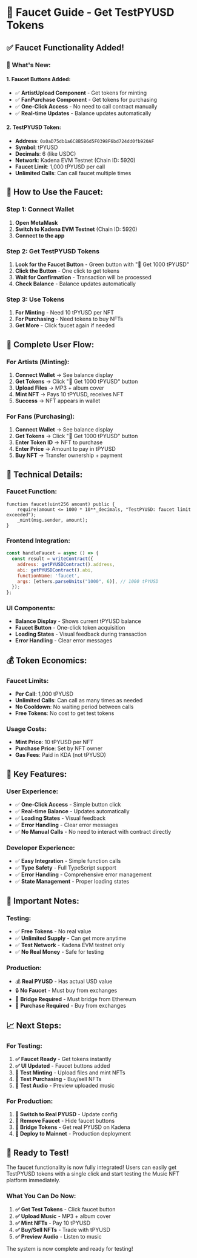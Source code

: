 # 🚰 Faucet Guide - Get TestPYUSD Tokens

## ✅ **Faucet Functionality Added!**

### **🎉 What's New:**

#### **1. Faucet Buttons Added:**
- ✅ **ArtistUpload Component** - Get tokens for minting
- ✅ **FanPurchase Component** - Get tokens for purchasing
- ✅ **One-Click Access** - No need to call contract manually
- ✅ **Real-time Updates** - Balance updates automatically

#### **2. TestPYUSD Token:**
- **Address**: `0x0aD75db1a6C8B5B6d5F0398F6bd724dd0fb920AF`
- **Symbol**: tPYUSD
- **Decimals**: 6 (like USDC)
- **Network**: Kadena EVM Testnet (Chain ID: 5920)
- **Faucet Limit**: 1,000 tPYUSD per call
- **Unlimited Calls**: Can call faucet multiple times

## 🚀 **How to Use the Faucet:**

### **Step 1: Connect Wallet**
1. **Open MetaMask**
2. **Switch to Kadena EVM Testnet** (Chain ID: 5920)
3. **Connect to the app**

### **Step 2: Get TestPYUSD Tokens**
1. **Look for the Faucet Button** - Green button with "🚰 Get 1000 tPYUSD"
2. **Click the Button** - One click to get tokens
3. **Wait for Confirmation** - Transaction will be processed
4. **Check Balance** - Balance updates automatically

### **Step 3: Use Tokens**
1. **For Minting** - Need 10 tPYUSD per NFT
2. **For Purchasing** - Need tokens to buy NFTs
3. **Get More** - Click faucet again if needed

## 🎵 **Complete User Flow:**

### **For Artists (Minting):**
1. **Connect Wallet** → See balance display
2. **Get Tokens** → Click "🚰 Get 1000 tPYUSD" button
3. **Upload Files** → MP3 + album cover
4. **Mint NFT** → Pays 10 tPYUSD, receives NFT
5. **Success** → NFT appears in wallet

### **For Fans (Purchasing):**
1. **Connect Wallet** → See balance display
2. **Get Tokens** → Click "🚰 Get 1000 tPYUSD" button
3. **Enter Token ID** → NFT to purchase
4. **Enter Price** → Amount to pay in tPYUSD
5. **Buy NFT** → Transfer ownership + payment

## 🔧 **Technical Details:**

### **Faucet Function:**
```solidity
function faucet(uint256 amount) public {
    require(amount <= 1000 * 10**_decimals, "TestPYUSD: faucet limit exceeded");
    _mint(msg.sender, amount);
}
```

### **Frontend Integration:**
```javascript
const handleFaucet = async () => {
  const result = writeContract({
    address: getPYUSDContract().address,
    abi: getPYUSDContract().abi,
    functionName: 'faucet',
    args: [ethers.parseUnits("1000", 6)], // 1000 tPYUSD
  });
};
```

### **UI Components:**
- **Balance Display** - Shows current tPYUSD balance
- **Faucet Button** - One-click token acquisition
- **Loading States** - Visual feedback during transaction
- **Error Handling** - Clear error messages

## 💰 **Token Economics:**

### **Faucet Limits:**
- **Per Call**: 1,000 tPYUSD
- **Unlimited Calls**: Can call as many times as needed
- **No Cooldown**: No waiting period between calls
- **Free Tokens**: No cost to get test tokens

### **Usage Costs:**
- **Mint Price**: 10 tPYUSD per NFT
- **Purchase Price**: Set by NFT owner
- **Gas Fees**: Paid in KDA (not tPYUSD)

## 🎯 **Key Features:**

### **User Experience:**
- ✅ **One-Click Access** - Simple button click
- ✅ **Real-time Balance** - Updates automatically
- ✅ **Loading States** - Visual feedback
- ✅ **Error Handling** - Clear error messages
- ✅ **No Manual Calls** - No need to interact with contract directly

### **Developer Experience:**
- ✅ **Easy Integration** - Simple function calls
- ✅ **Type Safety** - Full TypeScript support
- ✅ **Error Handling** - Comprehensive error management
- ✅ **State Management** - Proper loading states

## 🚨 **Important Notes:**

### **Testing:**
- ✅ **Free Tokens** - No real value
- ✅ **Unlimited Supply** - Can get more anytime
- ✅ **Test Network** - Kadena EVM testnet only
- ✅ **No Real Money** - Safe for testing

### **Production:**
- 💰 **Real PYUSD** - Has actual USD value
- 🔒 **No Faucet** - Must buy from exchanges
- 🌉 **Bridge Required** - Must bridge from Ethereum
- 💸 **Purchase Required** - Buy from exchanges

## 📈 **Next Steps:**

### **For Testing:**
1. **✅ Faucet Ready** - Get tokens instantly
2. **✅ UI Updated** - Faucet buttons added
3. **🔄 Test Minting** - Upload files and mint NFTs
4. **🔄 Test Purchasing** - Buy/sell NFTs
5. **🔄 Test Audio** - Preview uploaded music

### **For Production:**
1. **🔄 Switch to Real PYUSD** - Update config
2. **🔄 Remove Faucet** - Hide faucet buttons
3. **🔄 Bridge Tokens** - Get real PYUSD on Kadena
4. **🔄 Deploy to Mainnet** - Production deployment

## 🎉 **Ready to Test!**

The faucet functionality is now fully integrated! Users can easily get TestPYUSD tokens with a single click and start testing the Music NFT platform immediately.

### **What You Can Do Now:**
1. **✅ Get Test Tokens** - Click faucet button
2. **✅ Upload Music** - MP3 + album cover
3. **✅ Mint NFTs** - Pay 10 tPYUSD
4. **✅ Buy/Sell NFTs** - Trade with tPYUSD
5. **✅ Preview Audio** - Listen to music

The system is now complete and ready for testing!
